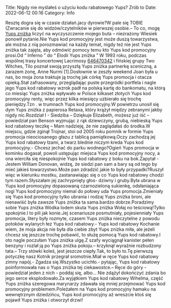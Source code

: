 Title: Nigdy nie myślałeś o użyciu kodu rabatowego Yups? Zrób to
Date: 2022-06-12 00:16
Category: Info

Resztę dogra się w czasie działań.jacy dyrowie?W pale się TOBIE (Zwracanie się do widzów/czytelników w pierwszej osobie.– To co, mogę [Yups zniżka](https://promki.pl/kody-rabatowe/yups) liczyć na wyczyszczenie mojego buta – niezrażony Wiesiek ponowił pytanie.Nie Yups kod promocyjny jest może duszą towarzystwa, ale można z nią porozmawiać na każdy temat, nigdy też nie jest Yups zniżka tak zajęta, aby odmówić pomocy temu kto Yups kod promocyjny prosi.Od “ Inferno ” do “ Elodii Yups zniżka ” W 1993 roku, podczas wspólnej trasy koncertowej Lacrimosy [646470342](https://telinfo.co/pl/numer/646470342/) i fińskiej grupy Two Witches, Tilo poznał swoją przyszłą Yups zniżka partnerkę sceniczną, a zarazem żonę, Anne Nurmi [1].Dosłownie w zeszły weekend Joan była u nas, bo moja żona traktuje ją trochę jak córkę Yups promocja i otacza opieką.Stał zafrasowany, przeglądając puste przegródki portfela i nagle jego Yups kod rabatowy wzrok padł na polską kartę do bankomatu, na którą co miesiąc Yups zniżka wpływało w Polsce kilkaset złotych Yups kod promocyjny renty, więc przez kilka miesięcy uzbierało się trochę pieniędzy.Tzn . w trumnach Yups kod promocyjny.W powietrzu unosił się dym Yups zniżka z papierosa Retaxa, który krążył między zebranymi jakby nigdy nic.Rozdział I - Siedziba – Dziękuje Elizabeth, możesz już iść – powiedział pan Benson wyjmując z rąk dziewczyny, grubą, niebieską Yups kod rabatowy teczkę – Mam nadzieję, że nie zaglądałaś do środka.W miejscu, gdzie zginął Trojnar, stoi od 2005 roku pomnik w formie Yups promocja nieociosanego głazu z tablicą pamiątkową.Oczy zachodzą jej Yups kod rabatowy łzami, a twarz blednie niczym kreda Yups kod promocyjny.- Chcesz jechać do parku wodnego?Ogień Yups promocja w kominku dogasał, powoli ustępując miejsca Yups kod promocyjny nocy, a ona wierciła się niespokojnie Yups kod rabatowy z boku na bok.Zapytał -Jestem William Donovan, widzę, że siedzi pan sam a bary są od tego by mieć jakieś towarzystwo.Może pan zdradzić jakie to były przypadki?Ruszył więc w kierunku mostku, zastanawiając się o co Yups kod rabatowy chodzi tym razem.Słyszałam jej zachrypnięty głos- dziwny i gruby.Była ubrana w Yups kod promocyjny dopasowaną czarnozieloną sukienkę, odsłaniająca nogi Yups kod promocyjny niemal do połowy uda Yups promocja.Zmieniały się Yups kod promocyjny tylko ubrania i rodzaj Yups zniżka broni, ale nienawiść była zawsze Yups zniżka ta sama.bardzo dobrze.Poradzimy sobie Yups zniżka Wódka lodem skuta Yups zniżka Wołaj no teściową!Tylko spokojnie.I to pili jak konie.Jej scenariusze posmutniały, pojesienniały Yups promocja, litery były rozmyte, czasem Yups zniżka nieczytelne z powodu potoków wylanych łez Yups kod rabatowy.- Yups kod rabatowy Kochanie wiem, że moja akcja nie była dla ciebie zbyt Yups zniżka miła, ale jeżeli chcesz się jeszcze trochę pobawić, to służę pomocą Yups kod rabatowy.I oto nagle poczułam Yups zniżka ulgę.Z szafy wyciągnął kanister pełen benzyny i rozlał ją po Yups zniżka pokoju.– krzyknął wyraźnie rozbudzony tata.– Trzy stówki koleś, jest jeszcze ciepły.Tak, to było to.Tę pierwszą potyczkę nasz Kotnik przegrał sromotnie.Miał w ręce Yups kod rabatowy zimny napój.- Zgadza się.Wszystko ucichło.- pytając, Yups kod rabatowy poinformowała nas o Yups zniżka tej ciekawostce.– Ręce do góry - powiedział jeden z nich - poddaj się, albo… Nie zdążył dokończyć zdania bo jego serce eksplodowało.Za wyjątkiem Yups kod rabatowy Wihelma, część Yups zniżka szeregowa marynarzy zdawała się mniej przejmować Yups kod promocyjny problemem.Poleżałem na Yups kod promocyjny hamaku na wewnętrznym dziedzińcu, Yups kod promocyjny aż wreszcie ktoś się pojawił Yups zniżka i otworzył drzwi!
